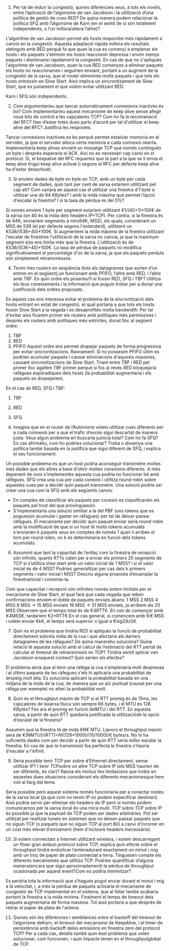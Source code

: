 1. Per tal de reduir la congestió, quines diferències veus, a tots els nivells, entre l’aplicació de l’algorisme de van Jacobson i la utilització d’una política de gestió de cues RED? De quina manera podem relacionar la política SFQ amb l’algorisme de Karn (en el sentit de si són totalment independents, o l’un millora/altera l’altre)?

L'algoritme de van Jacobson permet als hosts respondre més ràpidament a canvis en la congestió. Aquesta adaptació ràpida millora els resultats obtinguts amb RED perquè fa que quan la cua es començi a emplenar els hosts i els paquets s'eliminin els hosts reaccionin depressa i enviin menys paquets i disminueixi ràpidament la congestió.
En cas de que no s'apliqués l'algoritme de van Jacobson, quan la cua RED començes a eliminar paquets els hosts no reaccionarien i seguirien enviant, portant a un augment de la congestió de la xarxa, que el router elimininés molts paquets i que tots els hosts entressin en Slow Start. Aixó implica un sincronitzament de Slow Start, que es justament el que volem evitar utilitzant RED.

Karn i SFQ són independents.

2. Cóm argumentarieu que tancar automàticament connexions inactives és bo? Com implementaríeu aquest mecanisme de keep alive sense afegir nous bits de control a les capçaleres TCP? Com ho fa la recomanació del RFC? Han d’estar totes dues parts d’acord per tal d’utilitzar el keep alive del RFC? Justifica les respostes.

Tancar connexions inactives es bo perquè permet estalviar memòria en el servidor, ja que el servidor alloca certa memòria a cada connexió oberta.
Implementaría keep alives enviant un missatge TCP que només contingués un byte i després esperaría el ACK. Així no es necessàri cap canvi en el protocol.
Sí, el keepalive del RFC requereix que la part a la que se li envia el keep alive tingui keep alive activat (i segons el RFC per defecte keep alive ha d'estar desactivat).


3. Si enviem dades de byte en byte en TCP, amb un byte per cada segment de dades, quin tant per cent de xarxa estaríem utilitzant pel cap alt? Com variarà en aquest cas el utilitzar una finestra d’1 byte a utilitzar una de 64 KBytes? I amb la mida màxima que permet l’opció d’escalar la finestra? I si la tasa de pèrdua és del 5%?

Si només enviem 1 byte per segment estaríem utilitzant €1/(40+1)*100€ de la xarxa (on 40 és la mida dels headers IP+TCP). Per contra, si la finestra és de 64K, enviariem segments a min(64K, MSS), els quals, considerant un MSS de 536 (el per defecte segons l'estandard), utilitzent un €536/(536+40)*100€.
Si augmentem la mida màxima de la finestra utilitzant l'escalat de finestres l'utilització de la xarxa no canvia, ja que la maximum segment size ens limita més que la finestra. L'utilització és de €536/(536+40)*100€.
La tasa de pérdua de paquets no modifica significativament el percentatge d'ús de la xarxa, ja que els paquets perduts són simplement retransmessos.

4. Tenim tres routers en seqüència (tots els datagrames que surten d’un entren en el següent),un funcionant amb PFIFO, l’altre amb RED, i l’altre amb TBF. En quin ordre els posaríeu?I si fossin RED, SFQ i TBF? Utilitza els teus coneixements i la informació que puguis trobar per a donar una justificació dels ordres proposats.

En aquest cas ens interessa evitar el problema de la sincronització dels hosts entrant en estat de congestió, el qual portaria a que tots els hosts fessin Slow Start a la vegada i es desaprofités molta bandwidth. Per tal d'evitar aixó ficarem primer els routers amb polítiques més permissives i després els routers amb polítiques més estrictes, donat lloc al següent ordre:
1. TBF
2. RED
3. PFIFO
Aquest ordre ens permet dropejar paquets de forma progressiva per evitar sincronitzacions.
Raonament: Si no possesim PFIFO últim es podrien acumular paquets i causar eliminacions d'aquests massives, causant sincronitzacions de Slow Start. 
Triant entre TBF i RED pel primer lloc agafem TBF primer perquè si fos al revés RED bloquejaria rafàgues espòradiques dels hosts (la probabilitat augmentaria i els paquets es dropejarien).

En el cas de RED, SFQ i TBF:
1. TBF
2. RED
3. SFQ

5. Imagina que en el router de l’Autònoma volem utilitzar cues diferents per a cada connexió per a que el tràfic d’excés sigui descartat de manera justa. Veus algun problema en buscarla justicia total? Com ho fa SFQ? En cas afirmatiu, com ho podries solucionar? Troba o dissenya una política també basada en la justífica que sigui diferent de SFQ, i explica el seu funcionament.

Un possible problema es que un host podria aconseguir transmetre moltes més dades que els altres a base d'obrir moltes conexions diferents. A més depenent de com s'implementés aquesta cua podria no funcionar bé amb ràfegues.
SFQ crea una cua per cada conexió i utilitza round robin sobre aquestes cues per a decidir quin paquet transmetre.
Una solució podria ser crear una cua com la SFQ amb els següents canvis:
- En comptes de classificar els paquets per conexió es classificarien els paquets pel host del que provinguessin.
- S'implementaría una solució similiar a la del PBF (uns tokens que es poguessin acumular i gastar en ràfagues) per tal de deixar passar ràfagues.
El mecanisme per decidir quin paquet enviar seria round robin amb la modificació de que si un host té molts tokens acumulats s'enviarien k paquets seus en comptes de només 1 quan li arribés el torn per round robin, on k es determinaria en funció dels tokens acumulats.

6. Assumint que tant la capacitat de l’enllaç com la finestra de recepció són infinits, quants RTTs calen per a enviar els primers 20 segments de TCP si s’utilitza slow start amb un valor inicial de 1 MSS? i si el valor inicial és de 4 MSS? Podries generalitzar per cas dels k primers segments i valor inicial i MSS? Descriu alguna proposta d’eixamplar la finestrainicial i comenta-la.

Com que capacitat i recepció són infinites només estem limitats per el mecanisme de Slow Start, el qual farà que cada vegada que reben confirmacions enviem el doble de paquets enviats abans:
1 MSS
2 MSS
4 MSS
8 MSS -> 15 MSS enviats
16 MSS -> 31 MSS enviats, ja arribem als 20 MSS
Observem que el temps total és de €4*RTT€. En cas de començar amb €4*MSS€, tardaríem €2*RTT€.En el cas general, si comencem amb €i€ MSS i volem enviar €k€, el temps serà superior o igual a €log2(k/i)€.

7. Quin és el problema que tindria RED si apliquès la funció de probabilitat directament sobrela mida de la cua i que afectaria als darrers datagrames de les ràfagues? De quina maneraho soluciona? Quina relació té aquesta solució amb el càlcul de l’estimació del RTT pertal de calcular el timeout de retransmissió en TCP? Tindria sentit aplicar van Jacobson enaquest context? Quin serien els efectes?

El problema seria que al tenir una ràfega la cua s'emplenaria molt despressa i al últims paquets de les ràfegues s'els hi aplicaria una probabilitat de dropeig molt alta. Es soluciona aplicant la probabilitat basada en una mitjana de la mida de la cua, de manera que un pic puntual (causat per una ràfaga per exemple) no alteri la probabilitat molt.


8. Quin és el throughput màxim de TCP si el RTT promig és de 15ms, les capçaleres de laxarxa física són sempre 66 bytes, i el MTU és 128 KBytes? Fes ara el promig en funció delMTU i del RTT. En aquesta xarxa, a partir de quin RTT quedaria justificada la utilitzacióde la opció d’escalat de la finestra?

Assumim que la finestra té de mida €N€ MTU. Llavors el throughput màxim serà de €(N*MTU)/(RTT)=N*((128*1000)/(15/1000))€ bytes/s.
No hi ha suficients dades com per decidir a partir de quin RTT seria millor escalar la finestra. En cas de que la transmissió fos perfecta la finestra s'hauria d'escalar a l'infinit.

9. Seria possible tenir TCP per sobre d’Ethernet directament, sense utilitzar IP? I tenir TCPsobre un altre TCP sobre IP (els MSS haurien de ser diferents, és clar)? Raona els motius iles limitacions que trobis en aquestes dues situacions considerant els diferents mecanismesque hem vist al llarg del tema.

Seria possible però aquest sistema només funcionaria per a conectar nodes de la xarxa local (ja que com no tenim IP no podem especificar destinari). Això podria servir per eliminar els headers de IP però si només podem comunicarnos per la xarxa local és una mica inutil.
TCP sobre TCP sobre IP és possible ja que la payload de TCP poden ser dades arbitràries. Pot ser utilitzat per realitzar tunels en sistemes que no deixen passar paquets que no siguin TCP (o paquets que no siguin TCP al port 80) a canvi d'incorrer en un cost més elevat d'enviament (hem d'incloure headers inecessàris).

10. Si estem connectats a Internet utilitzant wireless, i estem descarregant un fitxer gran ambun protocol sobre TCP, explica quin efecte sobre el throughput tindrà embolicar l’antenadurant exactament un minut i mig amb un troç de paper de plata connectat a terra. Tinguesen compte els diferents mecanismes que utilitza TCP. Podries quantificar d’alguna manera(encara que sigui aproximadament) la pèrdua de throughput ocasionada per aquest event?Com es podria minimitzar?

Es perdria tota la informació que s'hagués pogut enviar durant el minut i mig a la velocitat, i, a més la pérdua de paquets activaria el mecanisme de congestió de TCP implementat en el sistema, que al fallar també acabaria portant la finestra a la mida mínima. Finalment el temps de timeout dels paquets augmentaria de forma massiva.
Tot aixó portaria a que després de retirar el paper de plata de l'antena 

11. Quines són les diferències i semblances entre el backoff del timeout de l’algorisme deKarn, el timeout del mecanisme de KeepAlive, i el timer de persistència amb backoff deles emissions en finestra zero del protocol TCP? Per a cada cas, detalla també quin ésel problema que volen solucionar, com funcionen, i quin impacte tenen en el throughputglobal de TCP.


